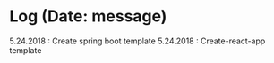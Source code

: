 # Log (Date: message)

5.24.2018 : Create spring boot template
5.24.2018 : Create-react-app template